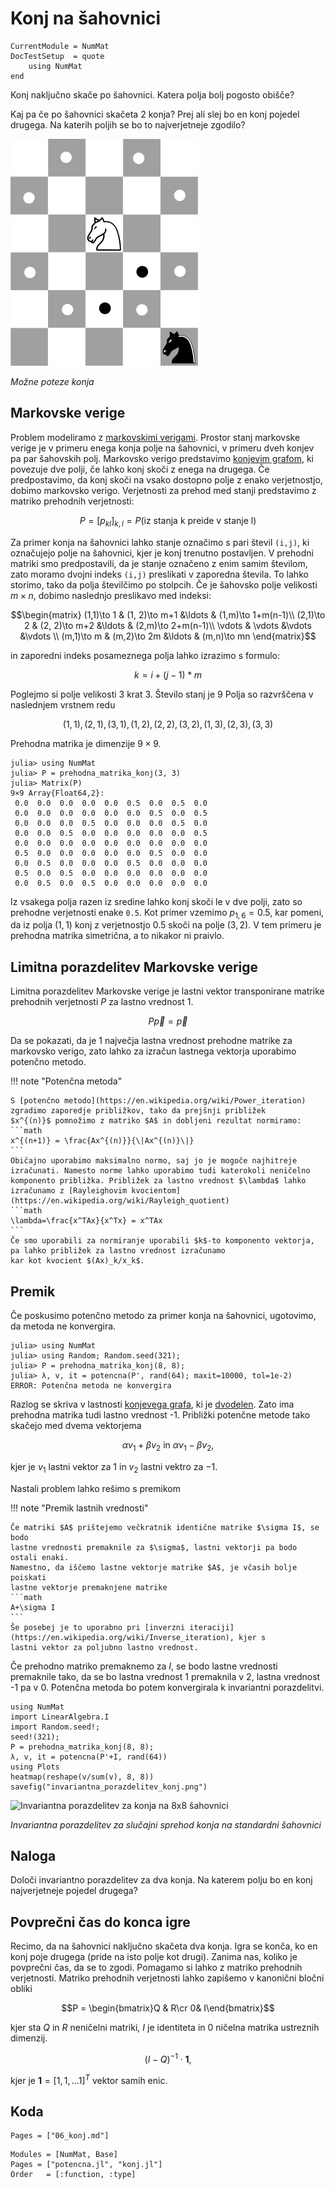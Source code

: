 # Konj na šahovnici

```@meta
CurrentModule = NumMat
DocTestSetup  = quote
    using NumMat
end
```

Konj naključno skače po šahovnici. Katera polja bolj pogosto obišče?

Kaj pa če po šahovnici skačeta 2 konja? Prej ali slej bo en konj pojedel
drugega. Na katerih poljih se bo to najverjetneje zgodilo?

![Možne poteze konja](poteze_konja.png)

*Možne poteze konja*

## Markovske verige

Problem modeliramo z [markovskimi verigami](https://en.wikipedia.org/wiki/Markov_chain). 
Prostor stanj markovske verige je v primeru enega konja polje na šahovnici, v primeru dveh konjev pa par
šahovskih polj. Markovsko verigo predstavimo [konjevim grafom](https://en.wikipedia.org/wiki/Knight%27s_graph), 
ki povezuje dve polji, če lahko konj skoči z enega na drugega. Če predpostavimo, da konj
skoči na vsako dostopno polje z enako verjetnostjo, dobimo markovsko verigo.
Verjetnosti za prehod med stanji predstavimo z matriko prehodnih verjetnosti:

```math
P = [p_{kl}]_{k,l} = P(\text{iz stanja k preide v stanje l})
```

Za primer konja na šahovnici lahko stanje označimo s pari števil `(i,j)`, ki označujejo polje na šahovnici, kjer je konj trenutno postavljen. V prehodni matriki smo predpostavili, da je stanje označeno z enim samim številom, zato moramo dvojni indeks `(i,j)` preslikati v zaporedna števila. To lahko storimo, tako da polja številčimo po stolpcih. Če je šahovsko polje velikosti $m\times n$, dobimo naslednjo preslikavo med indeksi:

```math
\begin{matrix}
(1,1)\to 1 & (1, 2)\to m+1 &\ldots & (1,m)\to 1+m(n-1)\\
(2,1)\to 2 & (2, 2)\to m+2 &\ldots & (2,m)\to 2+m(n-1)\\
\vdots     & \vdots        &\vdots &\vdots \\
(m,1)\to m & (m,2)\to 2m   &\ldots & (m,n)\to mn
\end{matrix}
```

in zaporedni indeks posameznega polja lahko izrazimo s formulo:

```math
k = i + (j-1)*m
```

Poglejmo si polje velikosti 3 krat 3. Število stanj je 9  Polja so razvrščena v naslednjem vrstnem redu

```math
(1,1), (2,1), (3, 1), (1,2), (2, 2), (3, 2), (1, 3), (2, 3), (3, 3)
```

Prehodna matrika je dimenzije $9\times 9$.

```julia-repl
julia> using NumMat
julia> P = prehodna_matrika_konj(3, 3)
julia> Matrix(P)
9×9 Array{Float64,2}:
 0.0  0.0  0.0  0.0  0.0  0.5  0.0  0.5  0.0
 0.0  0.0  0.0  0.0  0.0  0.0  0.5  0.0  0.5
 0.0  0.0  0.0  0.5  0.0  0.0  0.0  0.5  0.0
 0.0  0.0  0.5  0.0  0.0  0.0  0.0  0.0  0.5
 0.0  0.0  0.0  0.0  0.0  0.0  0.0  0.0  0.0
 0.5  0.0  0.0  0.0  0.0  0.0  0.5  0.0  0.0
 0.0  0.5  0.0  0.0  0.0  0.5  0.0  0.0  0.0
 0.5  0.0  0.5  0.0  0.0  0.0  0.0  0.0  0.0
 0.0  0.5  0.0  0.5  0.0  0.0  0.0  0.0  0.0
```

Iz vsakega polja razen iz sredine lahko konj skoči le v dve polji, zato so prehodne verjetnosti enake `0.5`.
Kot primer vzemimo $p_{1,6} = 0.5$, kar pomeni, da iz polja $(1,1)$ konj z verjetnostjo $0.5$ skoči na polje
$(3, 2)$. V tem primeru je prehodna matrika simetrična, a to nikakor ni praivlo.

## Limitna porazdelitev Markovske verige

Limitna porazdelitev Markovske verige je lastni vektor transponirane matrike
prehodnih verjetnosti $P$ za lastno vrednost 1.

```math
P\vec{p}=\vec{p}
```

Da se pokazati, da je 1 največja lastna vrednost prehodne matrike za markovsko verigo, zato lahko za izračun lastnega vektorja
uporabimo potenčno metodo. 

!!! note "Potenčna metoda"

    S [potenčno metodo](https://en.wikipedia.org/wiki/Power_iteration) zgradimo zaporedje približkov, tako da prejšnji približek 
    $x^{(n)}$ pomnožimo z matriko $A$ in dobljeni rezultat normiramo:
    ```math
    x^{(n+1)} = \frac{Ax^{(n)}}{\|Ax^{(n)}\|}
    ```
    Običajno uporabimo maksimalno normo, saj jo je mogoče najhitreje izračunati. Namesto norme lahko uporabimo tudi katerokoli neničelno komponento približka. Približek za lastno vrednost $\lambda$ lahko izračunamo z [Rayleighovim kvocientom](https://en.wikipedia.org/wiki/Rayleigh_quotient)
    ```math
    \lambda=\frac{x^TAx}{x^Tx} = x^TAx
    ```
    Če smo uporabili za normiranje uporabili $k$-to komponento vektorja, pa lahko približek za lastno vrednost izračunamo
    kar kot kvocient $(Ax)_k/x_k$.

## Premik

Če poskusimo potenčno metodo za primer konja na šahovnici, ugotovimo, da metoda ne konvergira.

```julia-repl
julia> using NumMat
julia> using Random; Random.seed(321);
julia> P = prehodna_matrika_konj(8, 8);
julia> λ, v, it = potencna(P', rand(64); maxit=10000, tol=1e-2)
ERROR: Potenčna metoda ne konvergira
```

Razlog se skriva v lastnosti [konjevega grafa](https://en.wikipedia.org/wiki/Knight%27s_graph), ki je [dvodelen](https://sl.wikipedia.org/wiki/Dvodelni_graf). Zato ima prehodna matrika tudi lastno vrednost -1. Približki potenčne metode tako skačejo med
dvema vektorjema

```math
\alpha v_1 + \beta v_2 \text{ in } \alpha v_1 - \beta v_2,
```

kjer je $v_1$ lastni vektor za $1$ in $v_2$ lastni vektro za $-1$. 

Nastali problem lahko rešimo s premikom

!!! note "Premik lastnih vrednosti"

    Če matriki $A$ prištejemo večkratnik identične matrike $\sigma I$, se bodo
    lastne vrednosti premaknile za $\sigma$, lastni vektorji pa bodo ostali enaki.
    Namestno, da iščemo lastne vektorje matrike $A$, je včasih bolje poiskati
    lastne vektorje premaknjene matrike
    ```math
    A+\sigma I
    ```
    Še posebej je to uporabno pri [inverzni iteraciji](https://en.wikipedia.org/wiki/Inverse_iteration), kjer s
    lastni vektor za poljubno lastno vrednost. 

Če prehodno matriko premaknemo za $I$, se bodo lastne vrednosti premaknile tako, da se bo lastna vrednost 1
premaknila v 2, lastna vrednost -1 pa v 0. Potenčna metoda bo potem konvergirala k invariantni porazdelitvi.

```@example
using NumMat
import LinearAlgebra.I
import Random.seed!;
seed!(321);
P = prehodna_matrika_konj(8, 8);
λ, v, it = potencna(P'+I, rand(64))
using Plots
heatmap(reshape(v/sum(v), 8, 8))
savefig("invariantna_porazdelitev_konj.png")
```

![Invariantna porazdelitev za konja na 8x8 šahovnici](invariantna_porazdelitev_konj.png)

*Invariantna porazdelitev za slučajni sprehod konja na standardni šahovnici*

## Naloga

Določi invariantno porazdelitev za dva konja. Na katerem polju bo en konj najverjetneje pojedel drugega?

## Povprečni čas do konca igre

Recimo, da na šahovnici naključno skačeta dva konja. Igra se konča, ko en konj poje drugega (pride na isto polje kot drugi). Zanima nas, koliko je povprečni čas, da se to zgodi. Pomagamo si lahko z matriko prehodnih verjetnosti. Matriko prehodnih verjetnosti lahko zapišemo v kanonični bločni obliki

```math
P = \begin{bmatrix}Q & R\cr 0& I\end{bmatrix}
```

kjer sta $Q$ in $R$ neničelni matriki, $I$ je identiteta in $0$ ničelna matrika ustreznih dimenzij. 

```math
(I-Q)^{-1}\cdot \mathbf{1},
```

kjer je $\mathbf{1}=[1, 1,\ldots 1]^T$ vektor samih enic.

## Koda

```@index
Pages = ["06_konj.md"]
```

```@autodocs
Modules = [NumMat, Base]
Pages = ["potencna.jl", "konj.jl"]
Order   = [:function, :type]
```